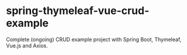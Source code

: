 # spring-thymeleaf-vue-crud-example

Complete (ongoing) 
CRUD example project with Spring Boot, Thymeleaf, Vue.js and Axios.
